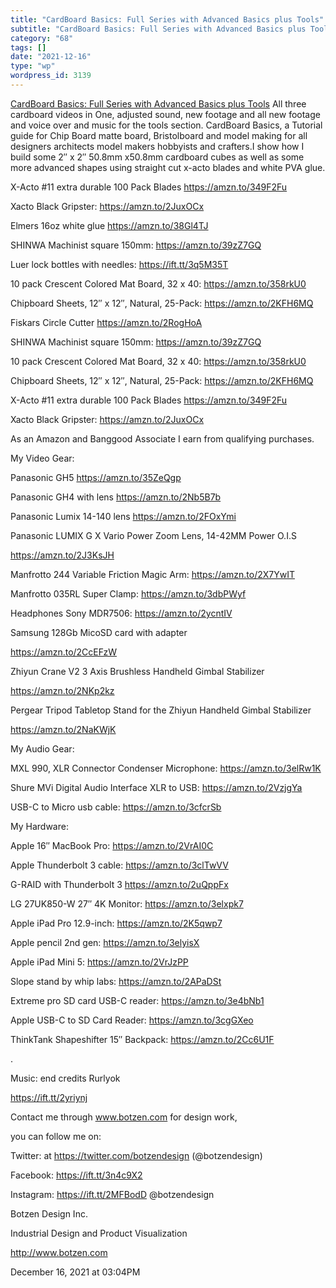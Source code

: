 ```yaml
---
title: "CardBoard Basics: Full Series with Advanced Basics plus Tools"
subtitle: "CardBoard Basics: Full Series with Advanced Basics plus Tools"
category: "68"
tags: []
date: "2021-12-16"
type: "wp"
wordpress_id: 3139
---
```

[ CardBoard Basics: Full Series with Advanced Basics plus Tools](https://youtube.com/watch?v=Pk2wHf4ub3c&feature=share)
 All three cardboard videos in One, adjusted sound, new footage and all new footage and voice over and music for the tools section.
CardBoard Basics, a Tutorial guide for Chip Board matte board, Bristolboard and model making for all designers architects model makers hobbyists and crafters.I show how I build some 2″ x 2″ 50.8mm x50.8mm cardboard cubes as well as some more advanced shapes using straight cut x-acto blades and white PVA glue.

X-Acto #11 extra durable 100 Pack Blades https://amzn.to/349F2Fu

Xacto Black Gripster: https://amzn.to/2JuxOCx

Elmers 16oz white glue https://amzn.to/38Gl4TJ

SHINWA Machinist square 150mm: https://amzn.to/39zZ7GQ

Luer lock bottles with needles: https://ift.tt/3q5M35T

10 pack Crescent Colored Mat Board, 32 x 40: https://amzn.to/358rkU0

Chipboard Sheets, 12″ x 12″, Natural, 25-Pack: https://amzn.to/2KFH6MQ

Fiskars Circle Cutter https://amzn.to/2RogHoA

SHINWA Machinist square 150mm: https://amzn.to/39zZ7GQ

10 pack Crescent Colored Mat Board, 32 x 40: https://amzn.to/358rkU0

Chipboard Sheets, 12″ x 12″, Natural, 25-Pack: https://amzn.to/2KFH6MQ

X-Acto #11 extra durable 100 Pack Blades https://amzn.to/349F2Fu

Xacto Black Gripster: https://amzn.to/2JuxOCx

As an Amazon and Banggood Associate I earn from qualifying purchases. 

My Video Gear:

Panasonic GH5 https://amzn.to/35ZeQgp

Panasonic GH4 with lens https://amzn.to/2Nb5B7b

Panasonic Lumix 14-140 lens https://amzn.to/2FOxYmi

Panasonic LUMIX G X Vario Power Zoom Lens, 14-42MM Power O.I.S

https://amzn.to/2J3KsJH

Manfrotto 244 Variable Friction Magic Arm: https://amzn.to/2X7YwIT

Manfrotto 035RL Super Clamp: https://amzn.to/3dbPWyf

Headphones Sony MDR7506: https://amzn.to/2ycntIV

Samsung 128Gb MicoSD card with adapter

https://amzn.to/2CcEFzW

Zhiyun Crane V2 3 Axis Brushless Handheld Gimbal Stabilizer

https://amzn.to/2NKp2kz

Pergear Tripod Tabletop Stand for the Zhiyun Handheld Gimbal Stabilizer

https://amzn.to/2NaKWjK

My Audio Gear:

MXL 990, XLR Connector Condenser Microphone: https://amzn.to/3elRw1K

Shure MVi Digital Audio Interface XLR to USB: https://amzn.to/2VzjgYa

USB-C to Micro usb cable: https://amzn.to/3cfcrSb

My Hardware:

Apple 16″ MacBook Pro: https://amzn.to/2VrAI0C

Apple Thunderbolt 3 cable: https://amzn.to/3clTwVV

G-RAID with Thunderbolt 3 https://amzn.to/2uQppFx

LG 27UK850-W 27″ 4K Monitor: https://amzn.to/3elxpk7

Apple iPad Pro 12.9-inch: https://amzn.to/2K5qwp7

Apple pencil 2nd gen: https://amzn.to/3elyisX

Apple iPad Mini 5: https://amzn.to/2VrJzPP

Slope stand by whip labs: https://amzn.to/2APaDSt

Extreme pro SD card USB-C reader: https://amzn.to/3e4bNb1

Apple USB-C to SD Card Reader: https://amzn.to/3cgGXeo

ThinkTank Shapeshifter 15″ Backpack: https://amzn.to/2Cc6U1F

.

Music: end credits Rurlyok

https://ift.tt/2yriynj

Contact me through www.botzen.com for design work,

you can follow me on:

Twitter: at https://twitter.com/botzendesign (@botzendesign)

Facebook: https://ift.tt/3n4c9X2

Instagram: https://ift.tt/2MFBodD @botzendesign

Botzen Design Inc.

Industrial Design and Product Visualization

http://www.botzen.com

December 16, 2021 at 03:04PM